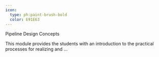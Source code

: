```yaml
---
icon:
  type: ph:paint-brush-bold
  color: E91E63
---
```


Pipeline Design Concepts

This module provides the students with an introduction to the practical processes for realizing and  ... 
